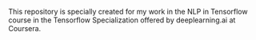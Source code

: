 This repository is specially created for my work in the NLP in Tensorflow course in the Tensorflow Specialization offered by deeplearning.ai at Coursera.

